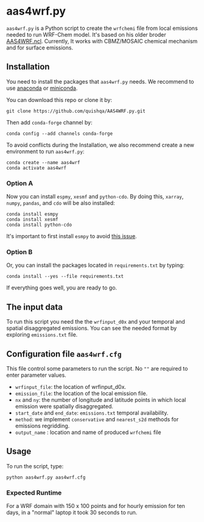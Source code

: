 # aas4wrf.py

`aas4wrf.py` is a Python script to create the `wrfchemi` file from local emissions needed to run WRF-Chem model. It's based on his older broder [AAS4WRF.ncl](https://github.com/alvv1986/AAS4WRF).
Currently, It works with CBMZ/MOSAIC chemical mechanism and for surface emissions.

## Installation

You need to install the packages that `aas4wrf.py` needs. We recommend to use [anaconda](https://docs.anaconda.com/anaconda/install/) or [miniconda](https://docs.conda.io/en/latest/miniconda.html).

You can download this repo or clone it by:

```
git clone https://github.com/quishqa/AAS4WRF.py.git
```

Then add `conda-forge` channel by:

```
conda config --add channels conda-forge
```

To avoid conflicts during the Installation, we also recommend create a new environment to run `aas4wrf.py`:

```
conda create --name aas4wrf
conda activate aas4wrf
```


### Option A

Now you can install `espmy`, `xesmf` and `python-cdo`. By doing this, `xarray`,
`numpy`,  `pandas`, and `cdo` will be also installed:

```
conda install esmpy
conda install xesmf
conda install python-cdo
```

It's important to first install `esmpy` to avoid [this issue](https://github.com/JiaweiZhuang/xESMF/issues/47#issuecomment-593322288).


### Option B
Or, you can install the packages located in `requirements.txt` by typing:

```
conda install --yes --file requirements.txt
```

If everything goes well, you are ready to go.

## The input data
To run this script you need the the `wrfinput_d0x` and your temporal and spatial disaggregated emissions. You can see the needed format by exploring `emissions.txt` file.

## Configuration file `aas4wrf.cfg`
This file control some parameters to run the script. No `""` are required to enter parameter values.
* `wrfinput_file`: the location of wrfinput_d0x.
* `emission_file`: the location of the local emission file.
* `nx` and `ny`: the number of longitude and latitude points in which local emission were spatially disaggregated.
* `start_date` and `end_date`: `emissions.txt` temporal availability.
* `method`: we implement `conservative` and `nearest_s2d` methods for emissions regridding.
* `output_name` : location and name of produced `wrfchemi` file

## Usage

To run the script, type:
```
python aas4wrf.py aas4wrf.cfg
```

### Expected Runtime

For a WRF domain with 150 x 100 points and for hourly emission for ten days, in a "normal" laptop it took 30 seconds to run.
